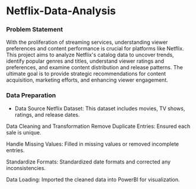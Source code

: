 # Netflix-Data-Analysis
### Problem Statement
With the proliferation of streaming services, understanding viewer preferences and content performance is crucial for platforms like Netflix. This project aims to analyze Netflix's catalog data to uncover trends, identify popular genres and titles, understand viewer ratings and preferences, and examine content distribution and release patterns. The ultimate goal is to provide strategic recommendations for content acquisition, marketing efforts, and enhancing viewer engagement.

### Data Preparation
* Data Source
Netflix Dataset: This dataset includes movies, TV shows, ratings, and release dates.

Data Cleaning and Transformation
Remove Duplicate Entries: Ensured each sale is unique.

Handle Missing Values: Filled in missing values or removed incomplete entries.

Standardize Formats: Standardized date formats and corrected any inconsistencies.

Data Loading: Imported the cleaned data into PowerBI for visualization.
